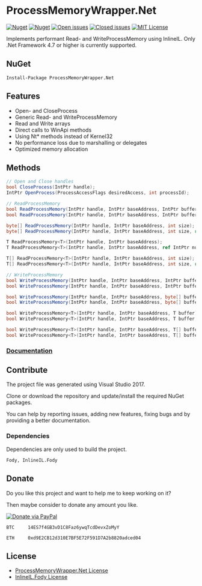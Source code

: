 # ProcessMemoryWrapper.Net

[![Nuget](https://img.shields.io/nuget/v/ProcessMemoryWrapper.Net.svg)](https://www.nuget.org/packages/ProcessMemoryWrapper.Net/ "ProcessMemoryWrapper.Net on NuGet") [![Nuget](https://img.shields.io/nuget/dt/ProcessMemoryWrapper.Net.svg)](https://www.nuget.org/packages/ProcessMemoryWrapper.Net/ "Downloads on NuGet") [![Open issues](https://img.shields.io/github/issues-raw/michel-pi/ProcessMemoryWrapper.Net.svg)](https://github.com/michel-pi/ProcessMemoryWrapper.Net/issues "Open issues on Github") [![Closed issues](https://img.shields.io/github/issues-closed-raw/michel-pi/ProcessMemoryWrapper.Net.svg)](https://github.com/michel-pi/ProcessMemoryWrapper.Net/issues?q=is%3Aissue+is%3Aclosed "Closed issues on Github") [![MIT License](https://img.shields.io/github/license/michel-pi/ProcessMemoryWrapper.Net.svg)](https://github.com/michel-pi/ProcessMemoryWrapper.Net/blob/master/LICENSE "ProcessMemoryWrapper.Net license")

Implements performant Read- and WriteProcessMemory using InlineIL.
Only .Net Framework 4.7 or higher is currently supported.

## NuGet

    Install-Package ProcessMemoryWrapper.Net

## Features

- Open- and CloseProcess
- Generic Read- and WriteProcessMemory
- Read and Write arrays
- Direct calls to WinApi methods
- Using Nt* methods instead of Kernel32
- No performance loss due to marshalling or delegates
- Optimized memory allocation

## Methods

```cs
// Open and Close handles
bool CloseProcess(IntPtr handle);
IntPtr OpenProcess(ProcessAccessFlags desiredAccess, int processId);

// ReadProcessMemory
bool ReadProcessMemory(IntPtr handle, IntPtr baseAddress, IntPtr buffer, IntPtr size);
bool ReadProcessMemory(IntPtr handle, IntPtr baseAddress, IntPtr buffer, IntPtr size, ref IntPtr numberOfBytesRead);

byte[] ReadProcessMemory(IntPtr handle, IntPtr baseAddress, int size);
byte[] ReadProcessMemory(IntPtr handle, IntPtr baseAddress, int size, ref IntPtr numberOfBytesRead);

T ReadProcessMemory<T>(IntPtr handle, IntPtr baseAddress);
T ReadProcessMemory<T>(IntPtr handle, IntPtr baseAddress, ref IntPtr numberOfBytesRead);

T[] ReadProcessMemory<T>(IntPtr handle, IntPtr baseAddress, int size);
T[] ReadProcessMemory<T>(IntPtr handle, IntPtr baseAddress, int size, ref IntPtr numberOfBytesRead);

// WriteProcessMemory
bool WriteProcessMemory(IntPtr handle, IntPtr baseAddress, IntPtr buffer, IntPtr size);
bool WriteProcessMemory(IntPtr handle, IntPtr baseAddress, IntPtr buffer, IntPtr size, ref IntPtr numberOfBytesWritten);

bool WriteProcessMemory(IntPtr handle, IntPtr baseAddress, byte[] buffer);
bool WriteProcessMemory(IntPtr handle, IntPtr baseAddress, byte[] buffer, ref IntPtr numberOfBytesWritten);

bool WriteProcessMemory<T>(IntPtr handle, IntPtr baseAddress, T buffer);
bool WriteProcessMemory<T>(IntPtr handle, IntPtr baseAddress, T buffer, ref IntPtr numberOfBytesWritten);

bool WriteProcessMemory<T>(IntPtr handle, IntPtr baseAddress, T[] buffer);
bool WriteProcessMemory<T>(IntPtr handle, IntPtr baseAddress, T[] buffer, ref IntPtr numberOfBytesWritten);
```

### [Documentation](https://michel-pi.github.io/ProcessMemoryWrapper.Net/ "ProcessMemoryWrapper.Net Documentation")

## Contribute

The project file was generated using Visual Studio 2017.

Clone or download the repository and update/install the required NuGet packages.

You can help by reporting issues, adding new features, fixing bugs and by providing a better documentation.  

### Dependencies

Dependencies are only used to build the project.

    Fody, InlineIL.Fody

## Donate

Do you like this project and want to help me to keep working on it?

Then maybe consider to donate any amount you like.

[![Donate via PayPal](https://media.wtf/assets/img/pp.gif)](https://www.paypal.com/cgi-bin/webscr?cmd=_s-xclick&hosted_button_id=YJDWMDUSM8KKQ "Donate via PayPal")

```
BTC     14ES7f4GB3vD1C8Faz6ywqTcdDevxZoMyY

ETH     0xd9E2CB12d310E7BF5E72F591D7A2b8820adced04
```

## License

- [ProcessMemoryWrapper.Net License](https://github.com/michel-pi/ProcessMemoryWrapper.Net/blob/master/LICENSE "ProcessMemoryWrapper.Net License")
- [InlineIL.Fody License](https://github.com/ltrzesniewski/InlineIL.Fody/blob/master/LICENSE "InlineIL.Fody")
